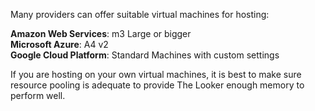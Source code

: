 Many providers can offer suitable virtual machines for hosting:

**Amazon Web Services**: m3 Large or bigger  
**Microsoft Azure**: A4 v2  
**Google Cloud Platform**: Standard Machines with custom settings

If you are hosting on your own virtual machines, it is best to make sure resource pooling is adequate to provide The Looker enough memory to perform well.

